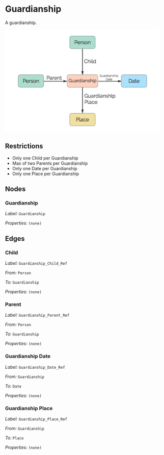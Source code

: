 # Guardianship
A guardianship.

![](../img/guardianship.png)

## Restrictions

* Only one Child per Guardianship
* Max of two Parents per Guardianship
* Only one Date per Guardianship
* Only one Place per Guardianship

## Nodes

### Guardianship

*Label:* `Guardianship`

*Properties:* `(none)`

## Edges

### Child

*Label:* `Guardianship_Child_Ref`

*From:* `Person`

*To:* `Guardianship`

*Properties:* `(none)`

### Parent

*Label:* `Guardianship_Parent_Ref`

*From:* `Person`

*To:* `Guardianship`

*Properties:* `(none)`

### Guardianship Date

*Label:* `Guardianship_Date_Ref`

*From:* `Guardianship`

*To:* `Date`

*Properties:* `(none)`

### Guardianship Place

*Label:* `Guardianship_Place_Ref`

*From:* `Guardianship`

*To:* `Place`

*Properties:* `(none)`